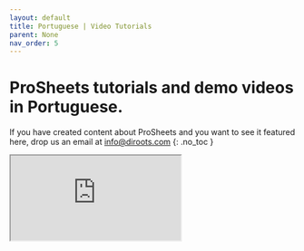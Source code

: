 ```yaml
---
layout: default
title: Portuguese | Video Tutorials
parent: None
nav_order: 5
---
```


# ProSheets tutorials and demo videos in Portuguese.
If you have created content about ProSheets and you want to see it featured here, drop us an email at info@diroots.com
{: .no_toc }

<div class="di-iframe-container">
  <iframe
  title="Free Revit Add-in: ProSheets - Revit to PDF, DWG, etc."
  class="di-responsive-iframe" 
  src="https://www.youtube.com/embed/m9b1SKgpJ9c?feature=oembed">
  </iframe>
</div> 